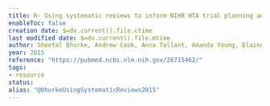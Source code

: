 ```yaml
---
title: R- Using systematic reviews to inform NIHR HTA trial planning and design
enableToc: false
creation date: $=dv.current().file.ctime
last modified date: $=dv.current().file.mtime
author: Sheetal Bhurke, Andrew Cook, Anna Tallant, Amanda Young, Elaine Williams, James Raftery
year: 2015
reference: "https://pubmed.ncbi.nlm.nih.gov/26715462/"
tags:
- resource
status: 
alias: "@bhurkeUsingSystematicReviews2015"
---
```



